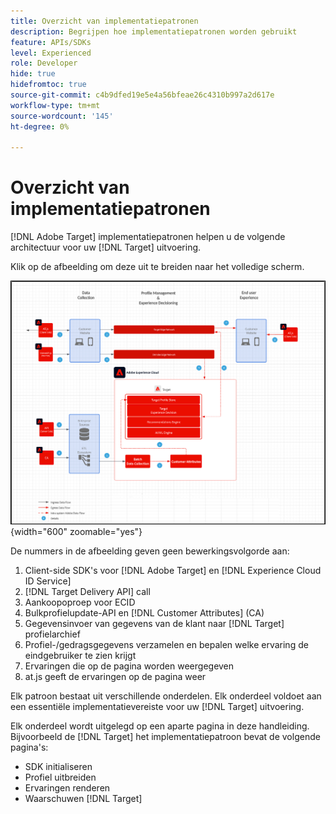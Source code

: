 ```yaml
---
title: Overzicht van implementatiepatronen
description: Begrijpen hoe implementatiepatronen worden gebruikt
feature: APIs/SDKs
level: Experienced
role: Developer
hide: true
hidefromtoc: true
source-git-commit: c4b9dfed19e5e4a56bfeae26c4310b997a2d617e
workflow-type: tm+mt
source-wordcount: '145'
ht-degree: 0%

---
```


# Overzicht van implementatiepatronen

[!DNL Adobe Target] implementatiepatronen helpen u de volgende architectuur voor uw [!DNL Target] uitvoering.

Klik op de afbeelding om deze uit te breiden naar het volledige scherm.

![Adobe Target-architectuurdiagram](/help/dev/patterns/assets/architecture-chart.png){width="600" zoomable="yes"}

De nummers in de afbeelding geven geen bewerkingsvolgorde aan:

1. Client-side SDK&#39;s voor [!DNL Adobe Target] en [!DNL Experience Cloud ID Service]
1. [!DNL Target Delivery API] call
1. Aankoopoproep voor ECID
1. Bulkprofielupdate-API en [!DNL Customer Attributes] (CA)
1. Gegevensinvoer van gegevens van de klant naar [!DNL Target] profielarchief
1. Profiel-/gedragsgegevens verzamelen en bepalen welke ervaring de eindgebruiker te zien krijgt
1. Ervaringen die op de pagina worden weergegeven
1. at.js geeft de ervaringen op de pagina weer

Elk patroon bestaat uit verschillende onderdelen. Elk onderdeel voldoet aan een essentiële implementatievereiste voor uw [!DNL Target] uitvoering.

Elk onderdeel wordt uitgelegd op een aparte pagina in deze handleiding. Bijvoorbeeld de [!DNL Target] het implementatiepatroon bevat de volgende pagina&#39;s:

* SDK initialiseren
* Profiel uitbreiden
* Ervaringen renderen
* Waarschuwen [!DNL Target]

